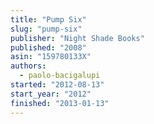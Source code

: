 ```yaml
---
title: "Pump Six"
slug: "pump-six"
publisher: "Night Shade Books"
published: "2008"
asin: "159780133X"
authors:
  - paolo-bacigalupi
started: "2012-08-13"
start_year: "2012"
finished: "2013-01-13"
---
```

